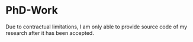 # PhD-Work

Due to contractual limitations, I am only able to provide source code of my research after it has been accepted. 
